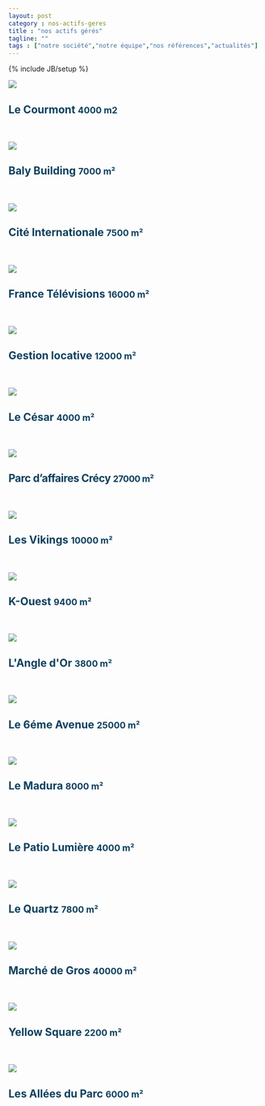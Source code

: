 ```yaml
---
layout: post
category : nos-actifs-geres
title : "nos actifs gérés"
tagline: ""
tags : ["notre société","notre équipe","nos références","actualités"]
---
```

{% include JB/setup %}
<div class="row" style="color:#0d405e;">

<div class="col-md-6 col-lg-4">
<img src="{{ ASSET_PATH }}/actifs/courmont.png" class="img-responsive">
<h2>Le Courmont <small>4000 m2</small></h2>
<br><br>
</div>

<div class="col-md-6 col-lg-4">
<img src="{{ ASSET_PATH }}/actifs/001.jpg" class="img-responsive">
<h2>Baly Building <small>7000 m²</small></h2>
<br><br>
</div>

<div class="col-md-6 col-lg-4">
<img src="{{ ASSET_PATH }}/actifs/003.jpg" class="img-responsive">
<h2>Cité Internationale <small>7500 m²</small></h2>
<br><br>
</div>


<div class="col-md-6 col-lg-4">
<img src="{{ ASSET_PATH }}/actifs/005.jpg" class="img-responsive">
<h2>France Télévisions <small>16000 m²</small></h2>
<br><br>
</div>

<div class="col-md-6 col-lg-4">
<img src="{{ ASSET_PATH }}/actifs/partdieu.png" class="img-responsive">
<h2>Gestion locative <small>12000 m²</small></h2>
<br><br>
</div>

<div class="col-md-6 col-lg-4">
<img src="{{ ASSET_PATH }}/actifs/cesar.png" class="img-responsive">
<h2>Le César <small>4000 m²</small></h2>
<br><br>
</div>

<div class="col-md-6 col-lg-4">
<img src="{{ ASSET_PATH }}/actifs/parc.png" class="img-responsive">
<h2 style="letter-spacing: -0.5px;">Parc d’affaires Crécy <small>27000 m²</small></h2>
<br><br>
</div>

<div class="col-md-6 col-lg-4">
<img src="{{ ASSET_PATH }}/actifs/vikings.png" class="img-responsive">
<h2>Les Vikings <small>10000 m²</small></h2>
<br><br>
</div>

<div class="col-md-6 col-lg-4">
<img src="{{ ASSET_PATH }}/actifs/006.jpg" class="img-responsive">
<h2>K-Ouest <small>9400 m²</small></h2>
<br><br>
</div>

<div class="col-md-6 col-lg-4">
<img src="{{ ASSET_PATH }}/actifs/007.jpg" class="img-responsive">
<h2>L'Angle d'Or <small>3800 m²</small></h2>
<br><br>
</div>

<div class="col-md-6 col-lg-4">
<img src="{{ ASSET_PATH }}/actifs/008.jpg" class="img-responsive">
<h2>Le 6éme Avenue <small>25000 m²</small></h2>
<br><br>
</div>

<div class="col-md-6 col-lg-4">
<img src="{{ ASSET_PATH }}/actifs/009.jpg" class="img-responsive">
<h2>Le Madura <small>8000 m²</small></h2>
<br><br>
</div>

<div class="col-md-6 col-lg-4">
<img src="{{ ASSET_PATH }}/actifs/010.jpg" class="img-responsive">
<h2>Le Patio Lumière <small>4000 m²</small></h2>
<br><br>
</div>

<div class="col-md-6 col-lg-4">
<img src="{{ ASSET_PATH }}/actifs/011.jpg" class="img-responsive">
<h2>Le Quartz <small>7800 m²</small></h2>
<br><br>
</div>

<div class="col-md-6 col-lg-4">
<img src="{{ ASSET_PATH }}/actifs/012.jpg" class="img-responsive">
<h2>Marché de Gros <small>40000 m²</small></h2>
<br><br>
</div>


<div class="col-md-6 col-lg-4">
<img src="{{ ASSET_PATH }}/actifs/014.jpg" class="img-responsive">
<h2>Yellow Square <small>2200 m²</small></h2>
<br><br>
</div>

<div class="col-md-6 col-lg-4">
<img src="{{ ASSET_PATH }}/actifs/016.png" class="img-responsive">
<h2>Les Allées du Parc <small>6000 m²</small></h2>
<br><br>
</div>

</div>
